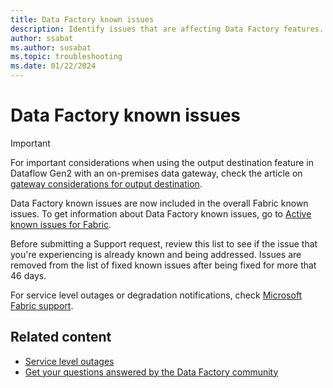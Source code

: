 ```yaml
---
title: Data Factory known issues
description: Identify issues that are affecting Data Factory features.
author: ssabat
ms.author: susabat
ms.topic: troubleshooting
ms.date: 01/22/2024
---
```


# Data Factory known issues

> [!IMPORTANT]
> For important considerations when using the output destination feature in Dataflow Gen2 with an on-premises data gateway, check the article on [gateway considerations for output destination](gateway-considerations-output-destinations.md).

Data Factory known issues are now included in the overall Fabric known issues. To get information about Data Factory known issues, go to [Active known issues for Fabric](../get-started/fabric-known-issues.md).

Before submitting a Support request, review this list to see if the issue that you're experiencing is already known and being addressed. Issues are removed from the list of fixed known issues after being fixed for more that 46 days.

For service level outages or degradation notifications, check [Microsoft Fabric support](https://support.fabric.microsoft.com/).  

## Related content

- [Service level outages](https://support.fabric.microsoft.com)
- [Get your questions answered by the Data Factory community](https://community.fabric.microsoft.com/t5/Data-Factory-preview-Community/ct-p/datafactory)
